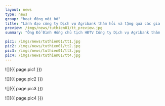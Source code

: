```yaml
---
layout: news
type: news
group: "hoạt động nội bộ"
title: "Lãnh đạo công ty Dịch vụ Agribank thăm hỏi và tặng quà các gia đình thương binh liệt sĩ"
preview: /imgs/news/tuthien01/tt_preview.jpg
summary: "Ông Đỗ Đình Hồng chủ tịch HĐTV Công ty Dịch vụ Agribank thăm hỏi và tặng quà các gia đình nhân ngày thương binh liệt sỹ 27-7 tại Phường Quang Trung Q. Đóng Đa Hà Nội"

pic1: /imgs/news/tuthien01/tt1.jpg
pic2: /imgs/news/tuthien01/tt2.jpg
pic3: /imgs/news/tuthien01/tt3.jpg
pic4: /imgs/news/tuthien01/tt4.jpg
---
```


![]({{ page.pic1 }})

![]({{ page.pic2 }})

![]({{ page.pic3 }})

![]({{ page.pic4 }})
